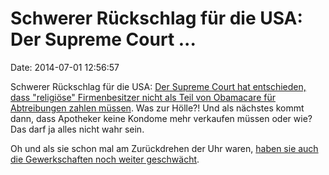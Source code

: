 Schwerer Rückschlag für die USA: Der Supreme Court \...
=======================================================

Date: 2014-07-01 12:56:57

Schwerer Rückschlag für die USA: [Der Supreme Court hat entschieden,
dass \"religiöse\" Firmenbesitzer nicht als Teil von Obamacare für
Abtreibungen zahlen
müssen](http://www.nytimes.com/2014/07/01/us/hobby-lobby-case-supreme-court-contraception.html).
Was zur Hölle?! Und als nächstes kommt dann, dass Apotheker keine
Kondome mehr verkaufen müssen oder wie? Das darf ja alles nicht wahr
sein.

Oh und als sie schon mal am Zurückdrehen der Uhr waren, [haben sie auch
die Gewerkschaften noch weiter
geschwächt](http://www.nytimes.com/2014/07/01/business/supreme-court-ruling-on-public-workers-and-union-fees.html).
